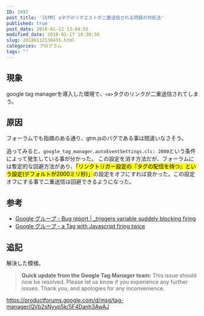 ```yaml
---
ID: 3492
post_title: '[GTM] aタグのリクエストが二重送信される問題の対処法'
published: true
post_date: 2018-01-12 13:04:55
modified_date: 2018-01-17 14:30:30
slug: 20180112130455.html
categories: プログラム
tags: ""
---
```

## 現象
google tag managerを導入した環境で、`<a>`タグのリンクが二重送信されてしまう。

<!--more-->

## 原因
フォーラムでも指摘のある通り、gtm.jsのバグである事は間違いなさそう。

追ってみると、`google_tag_manager.autoEventSettings.clc: 2000`という条件によって発生している事が分かった。
この設定を消す方法だが、フォーラムには暫定的な回避方法があり、<mark>「リンクトリガー設定の『タグの配信を待つ』という設定(デフォルトが2000ミリ秒)」</mark>の設定をオフにすれば良かった。この設定オフにする事で二重送信は回避できるようになった。


## 参考

- [Google グループ - Bug report | _triggers variable suddely blocking firing](https://productforums.google.com/forum/#!topic/tag-manager/ws4tDK5bpq0;context-place=forum/tag-manager)
- [Google グループ - a Tag with Javascript firing twice](https://productforums.google.com/forum/#!topic/tag-manager/QVb2sNyvp5k;context-place=forum/tag-manager)

## 追記

解決した模様。

> **Quick update from the Google Tag Manager team:** This issue should now be resolved. Please let us know if you experience any further issues. Thank you, and apologies for any inconvenience.

https://productforums.google.com/d/msg/tag-manager/QVb2sNyvp5k/5F4Danh3AwAJ